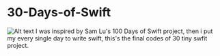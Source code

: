 # 30-Days-of-Swift
![Alt text](https://pbs.twimg.com/media/CbGZWRPVAAE0ARE.jpg:large)
I was inspired by Sam Lu's 100 Days of Swift project, then i put my every single day to write swift, this's the final codes of 30 tiny swfit project.
